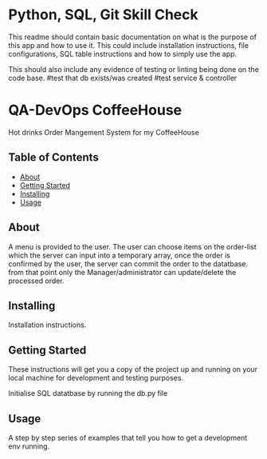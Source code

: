 # Python, SQL, Git Skill Check

This readme should contain basic documentation on what is the purpose of this app and how to use it. 
This could include installation instructions, file configurations, SQL table instructions and how to simply use the app. 

This should also include any evidence of testing or linting being done on the code base. 
#test that db exists/was created 
#test service & controller

# QA-DevOps CoffeeHouse 
Hot drinks Order Mangement System for my CoffeeHouse

## Table of Contents

- [About](#about)
- [Getting Started](#getting_started)
- [Installing](#installing)
- [Usage](#usage)

## About
A menu is provided to the user. The user can choose items on the order-list which the server can input into a temporary array, once the order is confirmed by the user, the server can commit the order to the datatbase. from that point only the Manager/administrator can update/delete the processed order.

## Installing
Installation instructions.

## Getting Started
These instructions will get you a copy of the project up and running on your local machine for development and testing purposes.

Initialise SQL datatbase by running the db.py file 

## Usage
A step by step series of examples that tell you how to get a development env running.
